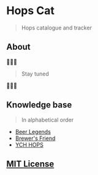 # Hops Cat

> Hops catalogue and tracker




## About

:construction::construction::construction:

> Stay tuned

:construction::construction::construction:




## Knowledge base

> In alphabetical order

- [Beer Legends](http://beerlegends.com/)
- [Brewer's Friend](https://www.brewersfriend.com)
- [YCH HOPS](https://ychhops.com/)




## [MIT License](LICENSE)
